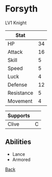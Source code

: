# Forsyth

LV1 Knight

| Stat       | <!-- --> |
| ---------- | -------- |
| HP         | 34       |
| Attack     | 16       |
| Skill      | 5        |
| Speed      | 5        |
| Luck       | 4        |
| Defense    | 12       |
| Resistance | 5        |
| Movement   | 4        |

| Supports | <!-- --> |
| -------- | -------- |
| Clive    | C        |

## Abilities

- Lance
- Armored

[Back](README.md)
